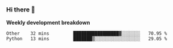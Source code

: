 ### Hi there 👋


**Weekly development breakdown**

<!--START_SECTION:waka-->
```text
Other    32 mins         █████████████████▓░░░░░░░   70.95 % 
Python   13 mins         ███████▒░░░░░░░░░░░░░░░░░   29.05 % 
```
<!--END_SECTION:waka-->
